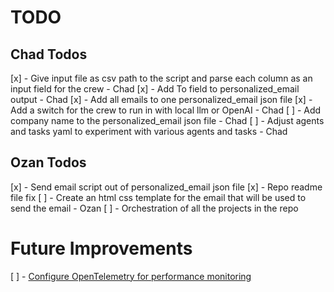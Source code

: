 # TODO

## Chad Todos
[x] - Give input file as csv path to the script and parse each column as an input field for the crew - Chad
[x] - Add To field to personalized_email output - Chad
[x] - Add all emails to one personalized_email json file
[x] - Add a switch for the crew to run in with local llm or OpenAI - Chad
[ ] - Add company name to the personalized_email json file - Chad
[ ] - Adjust agents and tasks yaml to experiment with various agents and tasks - Chad


## Ozan Todos
[x] - Send email script out of personalized_email json file
[x] - Repo readme file fix
[ ] - Create an html css template for the email that will be used to send the email - Ozan
[ ] - Orchestration of all the projects in the repo


# Future Improvements
[ ] - [Configure OpenTelemetry for performance monitoring](https://docs.crewai.com/how-to/openlit-observability)
